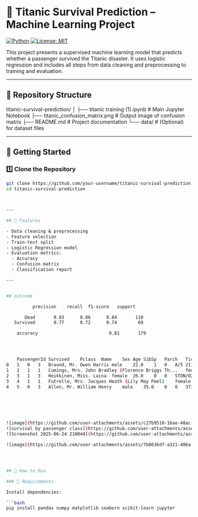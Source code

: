 # 🚢 Titanic Survival Prediction – Machine Learning Project

[![Python](https://img.shields.io/badge/Python-3.9%2B-blue.svg)](https://www.python.org/)
[![License: MIT](https://img.shields.io/badge/license-MIT-green.svg)](LICENSE)

This project presents a supervised machine learning model that predicts whether a passenger survived the Titanic disaster. It uses logistic regression and includes all steps from data cleaning and preprocessing to training and evaluation.

---

## 📁 Repository Structure

titanic-survival-prediction/
│
├── titanic training (1).ipynb # Main Jupyter Notebook
├── titanic_confusion_matrix.png # Output image of confusion matrix
├── README.md # Project documentation
└── data/ # (Optional) for dataset files


---

## 🚀 Getting Started

### 1️⃣ Clone the Repository

```bash
git clone https://github.com/your-username/titanic-survival-prediction.git
cd titanic-survival-prediction



---

## 📌 Features

- Data cleaning & preprocessing
- Feature selection
- Train-test split
- Logistic Regression model
- Evaluation metrics:
  - Accuracy
  - Confusion matrix
  - Classification report

---


## outcome

          precision    recall  f1-score   support

       Dead       0.83      0.86      0.84       110
   Survived       0.77      0.72      0.74        69

    accuracy                           0.81       179




	PassengerId	Survived	Pclass	Name	Sex	Age	SibSp	Parch	Ticket	Fare	Cabin	Embarked
0	1	0	3	Braund, Mr. Owen Harris	male	22.0	1	0	A/5 21171	7.2500	NaN	S
1	2	1	1	Cumings, Mrs. John Bradley (Florence Briggs Th...	female	38.0	1	0	PC 17599	71.2833	C85	C
2	3	1	3	Heikkinen, Miss. Laina	female	26.0	0	0	STON/O2. 3101282	7.9250	NaN	S
3	4	1	1	Futrelle, Mrs. Jacques Heath (Lily May Peel)	female	35.0	1	0	113803	53.1000	C123	S
4	5	0	3	Allen, Mr. William Henry	male	35.0	0	0	373450	8.0500	NaN	S






![image](https://github.com/user-attachments/assets/c27b9518-16ae-48ac-87b1-b71573c50d17)
![survival by passenger class](https://github.com/user-attachments/assets/4b0d4ebf-070a-41a4-93bd-92405ada02a3)
![Screenshot 2025-06-24 210044](https://github.com/user-attachments/assets/b9887bf1-e2d3-4ff5-aa30-4eed40f7f534)

![image](https://github.com/user-attachments/assets/7b0636df-a321-406a-a42a-e7d30aa4a032)




## 🚀 How to Run

### 🔧 Requirements

Install dependencies:

```bash
pip install pandas numpy matplotlib seaborn scikit-learn jupyter



